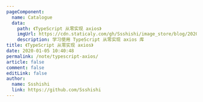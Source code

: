 ```yaml
---
pageComponent:
  name: Catalogue
  data:
    path: 《TypeScript 从零实现 axios》
    imgUrl: https://cdn.staticaly.com/gh/Ssshishi/image_store/blog/20200105104632.png
    description: 学习使用 TypeScript 从零实现 axios 库
title: 《TypeScript 从零实现 axios》
date: 2020-01-05 10:40:48
permalink: /note/typescript-axios/
article: false
comment: false
editLink: false
author:
  name: Ssshishi
  link: https://github.com/Ssshishi
---
```

